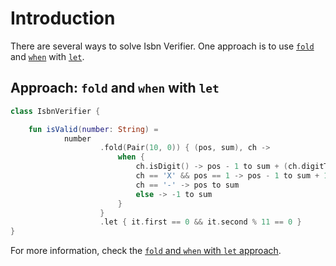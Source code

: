 # Introduction

There are several ways to solve Isbn Verifier.
One approach is to use [`fold`][fold] and [`when`][when] with [`let`][let].

## Approach: `fold` and `when` with `let`

```kotlin
class IsbnVerifier {

    fun isValid(number: String) =
            number
                    .fold(Pair(10, 0)) { (pos, sum), ch ->
                        when {
                            ch.isDigit() -> pos - 1 to sum + (ch.digitToInt() * pos)
                            ch == 'X' && pos == 1 -> pos - 1 to sum + 10
                            ch == '-' -> pos to sum
                            else -> -1 to sum
                        }
                    }
                    .let { it.first == 0 && it.second % 11 == 0 }
}
```

For more information, check the [`fold` and `when` with `let` approach][approach-fold-when-let].

[approach-fold-when-let]: https://exercism.org/tracks/kotlin/exercises/isbn-verifier/approaches/fold-when-let
[fold]: https://kotlinlang.org/docs/collection-aggregate.html#fold-and-reduce
[when]: https://kotlinlang.org/docs/control-flow.html#when-expression
[let]: https://kotlinlang.org/docs/scope-functions.html#let
